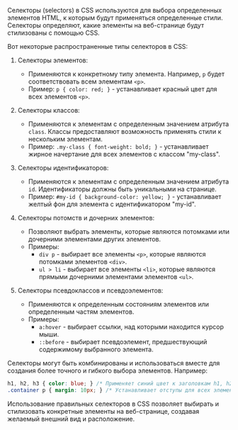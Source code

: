 Селекторы (selectors) в CSS используются для выбора определенных элементов HTML, к которым будут применяться определенные стили. Селекторы определяют, какие элементы на веб-странице будут стилизованы с помощью CSS.

Вот некоторые распространенные типы селекторов в CSS:

1. Селекторы элементов:
   - Применяются к конкретному типу элемента. Например, `p` будет соответствовать всем элементам `<p>`.
   - Пример: `p { color: red; }` - устанавливает красный цвет для всех элементов `<p>`.

2. Селекторы классов:
   - Применяются к элементам с определенным значением атрибута `class`. Классы предоставляют возможность применять стили к нескольким элементам.
   - Пример: `.my-class { font-weight: bold; }` - устанавливает жирное начертание для всех элементов с классом "my-class".

3. Селекторы идентификаторов:
   - Применяются к элементам с определенным значением атрибута `id`. Идентификаторы должны быть уникальными на странице.
   - Пример: `#my-id { background-color: yellow; }` - устанавливает желтый фон для элемента с идентификатором "my-id".

4. Селекторы потомств и дочерних элементов:
   - Позволяют выбрать элементы, которые являются потомками или дочерними элементами других элементов.
   - Примеры:
     - `div p` - выбирает все элементы `<p>`, которые являются потомками элементов `<div>`.
     - `ul > li` - выбирает все элементы `<li>`, которые являются прямыми дочерними элементами элементов `<ul>`.

5. Селекторы псевдоклассов и псевдоэлементов:
   - Применяются к определенным состояниям элементов или определенным частям элементов.
   - Примеры:
     - `a:hover` - выбирает ссылки, над которыми находится курсор мыши.
     - `::before` - выбирает псевдоэлемент, предшествующий содержимому выбранного элемента.

Селекторы могут быть комбинированы и использоваться вместе для создания более точного и гибкого выбора элементов. Например:
```css
h1, h2, h3 { color: blue; } /* Применяет синий цвет к заголовкам h1, h2, h3 */
.container p { margin: 10px; } /* Устанавливает отступы для всех элементов <p> внутри элемента с классом "container" */
```

Использование правильных селекторов в CSS позволяет выбирать и стилизовать конкретные элементы на веб-странице, создавая желаемый внешний вид и расположение.